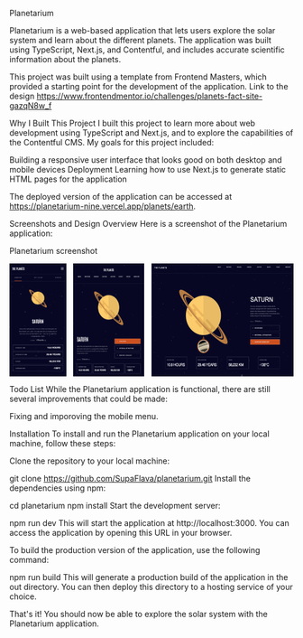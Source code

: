 Planetarium

Planetarium is a web-based application that lets users explore the solar system and learn about the different planets. The application was built using TypeScript, Next.js, and Contentful, and includes accurate scientific information about the planets.

This project was built using a template from Frontend Masters, which provided a starting point for the development of the application.
Link to the design
https://www.frontendmentor.io/challenges/planets-fact-site-gazqN8w_f

Why I Built This Project
I built this project to learn more about web development using TypeScript and Next.js, and to explore the capabilities of the Contentful CMS. My goals for this project included:

Building a responsive user interface that looks good on both desktop and mobile devices
Deployment
Learning how to use Next.js to generate static HTML pages for the application

The deployed version of the application can be accessed at https://planetarium-nine.vercel.app/planets/earth.

Screenshots and Design Overview
Here is a screenshot of the Planetarium application:

Planetarium screenshot

<div style="display: flex; justify-content: space-between">
<img src="./screenshots/planetarium-mobile.png" alt="Mobile version" width="20%">
<img src="./screenshots/planetarium-tablet.png" alt="Tablet version" width="25%">
<img src="./screenshots/planetarium-desktop2.png" alt="Desktop version" width="50%">

</div>

Todo List
While the Planetarium application is functional, there are still several improvements that could be made:

Fixing and imporoving the mobile menu.

Installation
To install and run the Planetarium application on your local machine, follow these steps:

Clone the repository to your local machine:

git clone https://github.com/SupaFlava/planetarium.git
Install the dependencies using npm:

cd planetarium
npm install
Start the development server:

npm run dev
This will start the application at http://localhost:3000. You can access the application by opening this URL in your browser.

To build the production version of the application, use the following command:

npm run build
This will generate a production build of the application in the out directory. You can then deploy this directory to a hosting service of your choice.

That's it! You should now be able to explore the solar system with the Planetarium application.
